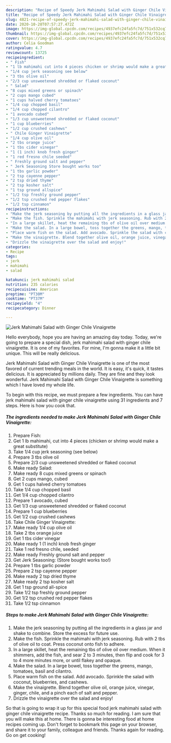 ```yaml
---
description: "Recipe of Speedy Jerk Mahimahi Salad with Ginger Chile Vinaigrette"
title: "Recipe of Speedy Jerk Mahimahi Salad with Ginger Chile Vinaigrette"
slug: 4821-recipe-of-speedy-jerk-mahimahi-salad-with-ginger-chile-vinaigrette
date: 2020-10-28T07:57:27.472Z
image: https://img-global.cpcdn.com/recipes/4937efc24fa5fc7d/751x532cq70/jerk-mahimahi-salad-with-ginger-chile-vinaigrette-recipe-main-photo.jpg
thumbnail: https://img-global.cpcdn.com/recipes/4937efc24fa5fc7d/751x532cq70/jerk-mahimahi-salad-with-ginger-chile-vinaigrette-recipe-main-photo.jpg
cover: https://img-global.cpcdn.com/recipes/4937efc24fa5fc7d/751x532cq70/jerk-mahimahi-salad-with-ginger-chile-vinaigrette-recipe-main-photo.jpg
author: Celia Goodman
ratingvalue: 4.7
reviewcount: 13725
recipeingredient:
- " Fish"
- "1 lb mahimahi cut into 4 pieces chicken or shrimp would make a great substitute"
- "1/4 cup jerk seasoning see below"
- "3 tbs olive oil"
- "2/3 cup unsweetened shredded or flaked coconut"
- " Salad"
- "8 cups mixed greens or spinach"
- "2 cups mango cubed"
- "1 cups halved cherry tomatoes"
- "1/4 cup chopped basil"
- "1/4 cup chopped cilantro"
- "1 avocado cubed"
- "1/3 cup unsweetened shredded or flaked coconut"
- "1 cup blueberries"
- "1/2 cup crushed cashews"
- " Chile Ginger Vinaigrette"
- "1/4 cup olive oil"
- "2 tbs orange juice"
- "1 tbs cider vinegar"
- "1 (1 inch) knob fresh ginger"
- "1 red fresno chile seeded"
- " Freshly ground salt and pepper"
- " Jerk Seasoning Store bought works too"
- "1 tbs garlic powder"
- "2 tsp cayenne pepper"
- "2 tsp dried thyme"
- "2 tsp kosher salt"
- "1 tsp ground allspice"
- "1/2 tsp freshly ground pepper"
- "1/2 tsp crushed red pepper flakes"
- "1/2 tsp cinnamon"
recipeinstructions:
- "Make the jerk seasoning by putting all the ingredients in a glass jar and shake to combine. Store the excess for future use."
- "Make the fish. Sprinkle the mahimahi with jerk seasoning. Rub with 2 tbs of olive oil to coat. Press coconut onto fish to adhere."
- "In a large skillet, heat the remaining tbs of olive oil over medium. When it shimmers, add the fish, and sear 2 to 3 minutes, then flip and cook for 3 to 4 more minutes more, or until flakey and opaque."
- "Make the salad. In a large bowel, toss together the greens, mango, tomatoes, basil and cilantro."
- "Place warm fish on the salad. Add avocado. Sprinkle the salad with coconut, blueberries, and cashews."
- "Make the vinaigrette. Blend together olive oil, orange juice, vinegar, ginger, chile, and a pinch each of salt and pepper."
- "Drizzle the vinaigrette over the salad and enjoy!"
categories:
- Recipe
tags:
- jerk
- mahimahi
- salad

katakunci: jerk mahimahi salad 
nutrition: 235 calories
recipecuisine: American
preptime: "PT30M"
cooktime: "PT37M"
recipeyield: "4"
recipecategory: Dinner

---
```



![Jerk Mahimahi Salad with Ginger Chile Vinaigrette](https://img-global.cpcdn.com/recipes/4937efc24fa5fc7d/751x532cq70/jerk-mahimahi-salad-with-ginger-chile-vinaigrette-recipe-main-photo.jpg)

Hello everybody, hope you are having an amazing day today. Today, we're going to prepare a special dish, jerk mahimahi salad with ginger chile vinaigrette. It is one of my favorites. For mine, I'm gonna make it a little bit unique. This will be really delicious.



Jerk Mahimahi Salad with Ginger Chile Vinaigrette is one of the most favored of current trending meals in the world. It is easy, it's quick, it tastes delicious. It is appreciated by millions daily. They are fine and they look wonderful. Jerk Mahimahi Salad with Ginger Chile Vinaigrette is something which I have loved my whole life.


To begin with this recipe, we must prepare a few ingredients. You can have jerk mahimahi salad with ginger chile vinaigrette using 31 ingredients and 7 steps. Here is how you cook that.

<!--inarticleads1-->

##### The ingredients needed to make Jerk Mahimahi Salad with Ginger Chile Vinaigrette:

1. Prepare  Fish:
1. Get 1 lb mahimahi, cut into 4 pieces (chicken or shrimp would make a great substitute)
1. Take 1/4 cup jerk seasoning (see below)
1. Prepare 3 tbs olive oil
1. Prepare 2/3 cup unsweetened shredded or flaked coconut
1. Make ready  Salad:
1. Make ready 8 cups mixed greens or spinach
1. Get 2 cups mango, cubed
1. Get 1 cups halved cherry tomatoes
1. Take 1/4 cup chopped basil
1. Get 1/4 cup chopped cilantro
1. Prepare 1 avocado, cubed
1. Get 1/3 cup unsweetened shredded or flaked coconut
1. Prepare 1 cup blueberries
1. Get 1/2 cup crushed cashews
1. Take  Chile Ginger Vinaigrette:
1. Make ready 1/4 cup olive oil
1. Take 2 tbs orange juice
1. Get 1 tbs cider vinegar
1. Make ready 1 (1 inch) knob fresh ginger
1. Take 1 red fresno chile, seeded
1. Make ready  Freshly ground salt and pepper
1. Get  Jerk Seasoning: (Store bought works too!)
1. Prepare 1 tbs garlic powder
1. Prepare 2 tsp cayenne pepper
1. Make ready 2 tsp dried thyme
1. Make ready 2 tsp kosher salt
1. Get 1 tsp ground all-spice
1. Take 1/2 tsp freshly ground pepper
1. Get 1/2 tsp crushed red pepper flakes
1. Take 1/2 tsp cinnamon




<!--inarticleads2-->

##### Steps to make Jerk Mahimahi Salad with Ginger Chile Vinaigrette:

1. Make the jerk seasoning by putting all the ingredients in a glass jar and shake to combine. Store the excess for future use.
1. Make the fish. Sprinkle the mahimahi with jerk seasoning. Rub with 2 tbs of olive oil to coat. Press coconut onto fish to adhere.
1. In a large skillet, heat the remaining tbs of olive oil over medium. When it shimmers, add the fish, and sear 2 to 3 minutes, then flip and cook for 3 to 4 more minutes more, or until flakey and opaque.
1. Make the salad. In a large bowel, toss together the greens, mango, tomatoes, basil and cilantro.
1. Place warm fish on the salad. Add avocado. Sprinkle the salad with coconut, blueberries, and cashews.
1. Make the vinaigrette. Blend together olive oil, orange juice, vinegar, ginger, chile, and a pinch each of salt and pepper.
1. Drizzle the vinaigrette over the salad and enjoy!




So that is going to wrap it up for this special food jerk mahimahi salad with ginger chile vinaigrette recipe. Thanks so much for reading. I am sure that you will make this at home. There is gonna be interesting food at home recipes coming up. Don't forget to bookmark this page on your browser, and share it to your family, colleague and friends. Thanks again for reading. Go on get cooking!
